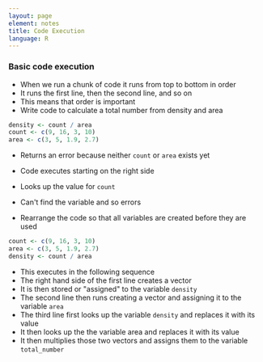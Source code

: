 ```yaml
---
layout: page
element: notes
title: Code Execution
language: R
---
```


### Basic code execution

* When we run a chunk of code it runs from top to bottom in order
* It runs the first line, then the second line, and so on
* This means that order is important
* Write code to calculate a total number from density and area

```r
density <- count / area
count <- c(9, 16, 3, 10)
area <- c(3, 5, 1.9, 2.7)
```

* Returns an error because neither `count` or `area` exists yet
* Code executes starting on the right side
* Looks up the value for `count`
* Can't find the variable and so errors

* Rearrange the code so that all variables are created before they are used

```r
count <- c(9, 16, 3, 10)
area <- c(3, 5, 1.9, 2.7)
density <- count / area
```

* This executes in the following sequence
* The right hand side of the first line creates a vector
* It is then stored or "assigned" to the variable `density`
* The second line then runs creating a vector and assigning it to the variable `area`
* The third line first looks up the variable `density` and replaces it with its value
* It then looks up the the variable area and replaces it with its value
* It then multiplies those two vectors and assigns them to the variable `total_number` 
